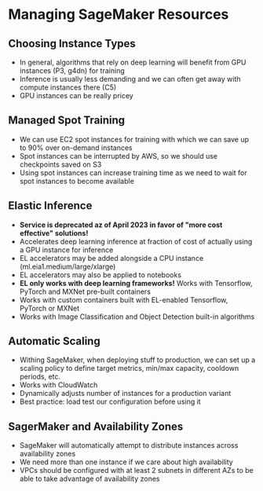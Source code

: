 # Managing SageMaker Resources

## Choosing Instance Types

- In general, algorithms that rely on deep learning will benefit from GPU instances (P3, g4dn) for training
- Inference is usually less demanding and we can often get away with compute instances there (C5)
- GPU instances can be really pricey

## Managed Spot Training

- We can use EC2 spot instances for training with which we can save up to 90% over on-demand instances
- Spot instances can be interrupted by AWS, so we should use checkpoints saved on S3
- Using spot instances can increase training time as we need to wait for spot instances to become available

## Elastic Inference

- **Service is deprecated az of April 2023 in favor of "more cost effective" solutions!**
- Accelerates deep learning inference at fraction of cost of actually using a GPU instance for inference
- EL accelerators may be added alongside a CPU instance (ml.eia1.medium/large/xlarge)
- EL accelerators may also be applied to notebooks
- **EL only works with deep learning frameworks!** Works with Tensorflow, PyTorch and MXNet pre-built containers
- Works with custom containers built with EL-enabled Tensorflow, PyTorch or MXNet
- Works with Image Classification and Object Detection built-in algorithms

## Automatic Scaling

- Withing SageMaker, when deploying stuff to production, we can set up a scaling policy to define target metrics, min/max capacity, cooldown periods, etc.
- Works with CloudWatch
- Dynamically adjusts number of instances for a production variant
- Best practice: load test our configuration before using it

## SagerMaker and Availability Zones

- SageMaker will automatically attempt to distribute instances across availability zones
- We need more than one instance if we care about high availability
- VPCs should be configured with at least 2 subnets in different AZs to be able to take advantage of availability zones
